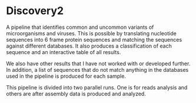 # Discovery2
A pipeline that identifies common and uncommon variants of microorganisms and viruses. 
This is possible by translating nucleotide sequences into 6 frame protein sequences and matching the sequences against different databases. 
It also produces a classification of each sequence and an interactive table of all results. 

We also have other results that I have not worked with or developed further. 
In addition, a list of sequences that do not match anything in the databases used in the pipeline is produced for each sample.

This pipeline is divided into two parallel runs. One is for reads analysis and others are after assembly data is produced and analyzed.
